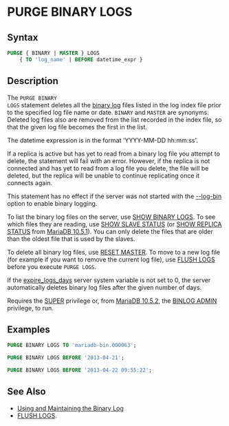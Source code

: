 # PURGE BINARY LOGS

## Syntax

```sql
PURGE { BINARY | MASTER } LOGS
    { TO 'log_name' | BEFORE datetime_expr }
```

## Description

The <code class="fixed" style="white-space:pre-wrap">PURGE BINARY LOGS</code> statement deletes all the [binary log](/mariadb-administration/server-monitoring-logs/binary-log)
files listed in the log index file prior to the specified log file name or
date. <code class="fixed" style="white-space:pre-wrap">BINARY</code> and <code class="fixed" style="white-space:pre-wrap">MASTER</code> are synonyms.
Deleted log files also are removed from the list recorded in the index file, so
that the given log file becomes the first in the list.

The datetime expression is in the format 'YYYY-MM-DD hh:mm:ss'.

If a replica is active but has yet to read from a binary log file you attempt to delete, the statement will fail with an error. However, if the replica is not connected and has yet to read from a log file you delete, the file will be deleted, but the replica will be unable to continue replicating once it connects again.

This statement has no effect if the server was not started with the
[--log-bin](/kb/en/replication-and-binary-log-system-variables/#log_bin) option to enable binary logging.

To list the binary log files on the server, use [SHOW BINARY LOGS](/sql-statements-structure/sql-statements/administrative-sql-statements/show/show-binary-logs). To see which files they are reading, use [SHOW SLAVE STATUS](/kb/en/show-slave-status/) (or [SHOW REPLICA STATUS](/sql-statements-structure/sql-statements/administrative-sql-statements/show/show-replica-status) from [MariaDB 10.5.1](/kb/en/mariadb-1051-release-notes/)). You can only delete the files that are older than the oldest file that is used by the slaves.

To delete all binary log files, use [RESET MASTER](/sql-statements-structure/sql-statements/administrative-sql-statements/replication-commands/reset-master).
To move to a new log file (for example if you want to remove the current log file), use [FLUSH LOGS](/sql-statements-structure/sql-statements/administrative-sql-statements/flush-commands/flush) before you execute `PURGE LOGS`.

If the [expire_logs_days](/kb/en/server-system-variables/#expire_logs_days) server system variable is not set to 0, the server automatically deletes binary log files after the given number of days.

Requires the [SUPER](super) privilege or, from [MariaDB 10.5.2](/kb/en/mariadb-1052-release-notes/), the [BINLOG ADMIN](/kb/en/grant/#binlog-admin) privilege, to run.

## Examples

```sql
PURGE BINARY LOGS TO 'mariadb-bin.000063';
```

```sql
PURGE BINARY LOGS BEFORE '2013-04-21';
```

```sql
PURGE BINARY LOGS BEFORE '2013-04-22 09:55:22';
```

## See Also

- [Using and Maintaining the Binary Log](/mariadb-administration/server-monitoring-logs/binary-log/using-and-maintaining-the-binary-log)
- [FLUSH LOGS](/sql-statements-structure/sql-statements/administrative-sql-statements/flush-commands/flush).